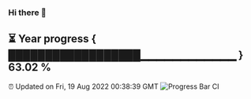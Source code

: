 ### Hi there 👋
⏳ Year progress { ██████████████████▁▁▁▁▁▁▁▁▁▁▁▁ } 63.02 %
---
⏰ Updated on Fri, 19 Aug 2022 00:38:39 GMT
![Progress Bar CI](https://github.com/Moyi321/Moyi321/workflows/Progress%20Bar%20CI/badge.svg)
